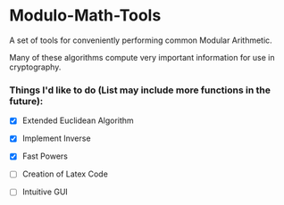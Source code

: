 # Modulo-Math-Tools
A set of tools for conveniently performing  common Modular Arithmetic. 

Many of these algorithms compute very important information for use in cryptography.

### Things I'd like to do (List may include more functions in the future):
- [X] Extended Euclidean Algorithm 
- [X] Implement Inverse
- [X] Fast Powers
- [ ] Creation of Latex Code
- [ ] Intuitive GUI


